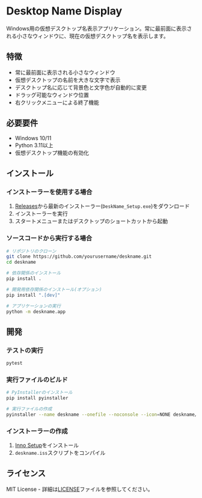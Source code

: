# Desktop Name Display

Windows用の仮想デスクトップ名表示アプリケーション。常に最前面に表示される小さなウィンドウに、現在の仮想デスクトップ名を表示します。

## 特徴

- 常に最前面に表示される小さなウィンドウ
- 仮想デスクトップの名前を大きな文字で表示
- デスクトップ名に応じて背景色と文字色が自動的に変更
- ドラッグ可能なウィンドウ位置
- 右クリックメニューによる終了機能

## 必要要件

- Windows 10/11
- Python 3.11以上
- 仮想デスクトップ機能の有効化

## インストール

### インストーラーを使用する場合

1. [Releases](../../releases)から最新のインストーラー(`DeskName_Setup.exe`)をダウンロード
2. インストーラーを実行
3. スタートメニューまたはデスクトップのショートカットから起動

### ソースコードから実行する場合

```bash
# リポジトリのクローン
git clone https://github.com/yourusername/deskname.git
cd deskname

# 依存関係のインストール
pip install .

# 開発用依存関係のインストール(オプション)
pip install ".[dev]"

# アプリケーションの実行
python -m deskname.app
```

## 開発

### テストの実行

```bash
pytest
```

### 実行ファイルのビルド

```bash
# PyInstallerのインストール
pip install pyinstaller

# 実行ファイルの作成
pyinstaller --name deskname --onefile --noconsole --icon=NONE deskname/app.py
```

### インストーラーの作成

1. [Inno Setup](https://jrsoftware.org/isdl.php)をインストール
2. `deskname.iss`スクリプトをコンパイル

## ライセンス

MIT License - 詳細は[LICENSE](LICENSE)ファイルを参照してください。
